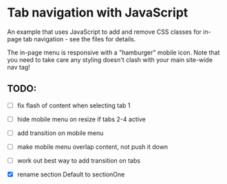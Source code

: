 # Tab navigation with JavaScript

An example that uses JavaScript to add and remove CSS classes for in-page tab navigation - see the files for details.

The in-page menu is responsive with a "hamburger" mobile icon. Note that you need to take care any styling doesn't clash with your main site-wide nav tag!

## TODO:

- [ ] fix flash of content when selecting tab 1
- [ ] hide mobile menu on resize if tabs 2-4 active
- [ ] add transition on mobile menu
- [ ] make mobile menu overlap content, not push it down
- [ ] work out best way to add transition on tabs
- [x] rename section Default to sectionOne

